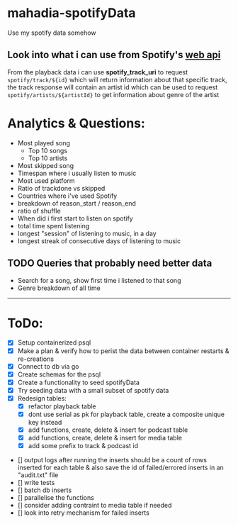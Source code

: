 # mahadia-spotifyData
Use my spotify data somehow

## Look into what i can use from Spotify's [web api](https://developer.spotify.com/documentation/web-api)

From the playback data i can use **spotify_track_uri** to request `spotify/track/${id}`
which will return information about that specific track, the track response will contain an artist id which can be used to request `spotify/artists/${artistId}` to get information about genre of the artist

# Analytics & Questions:
- Most played song
    - Top 10 songs
    - Top 10 artists
- Most skipped song
- Timespan where i usually listen to music
- Most used platform
- Ratio of trackdone vs skipped
- Countries where i've used Spotify
- breakdown of reason_start / reason_end
- ratio of shuffle
- When did i first start to listen on spotify
- total time spent listening
- longest "session" of listening to music, in a day
- longest streak of consecutive days of listening to music

## TODO Queries that probably need better data
- Search for a song, show first time i listened to that song
- Genre breakdown of all time
---

# ToDo:
- [x] Setup containerized psql  
- [x] Make a plan & verify how to perist the data between container restarts & re-creations  
- [x] Connect to db via go
- [x] Create schemas for the psql  
- [x] Create a functionality to seed spotifyData
- [x] Try seeding data with a small subset of spotify data
- [x] Redesign tables:
    - [x] refactor playback table
    - [x] dont use serial as pk for playback table, create a composite unique key instead
    - [x] add functions, create, delete & insert for podcast table
    - [x] add functions, create, delete & insert for media table
    - [x] add some prefix to track & podcast id
- [] output logs after running the inserts should be a count of rows inserted for each table & also save the id of failed/errored inserts in an "audit.txt" file
- [] write tests
- [] batch db inserts
- [] parallelise the functions
- [] consider adding contraint to media table if needed
- [] look into retry mechanism for failed inserts

